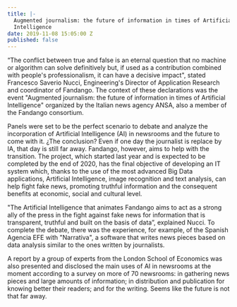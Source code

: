 ```yaml
---
title: |-
  Augmented journalism: the future of information in times of Artificial
  Intelligence
date: 2019-11-08 15:05:00 Z
published: false
---
```


“The conflict between true and false is an eternal question that no machine or algorithm can solve definitively but, if used as a contribution combined with people's professionalism, it can have a decisive impact", stated Francesco Saverio Nucci, Engineering's Director of Application Research and coordinator of Fandango. The context of these declarations was the event "Augmented journalism: the future of information in times of Artificial Intelligence" organized by the Italian news agency ANSA, also  a member of the Fandango consortium.

Panels were set to be the perfect scenario to debate and analyze the incorporation of Artificial Intelligence (AI) in newsrooms and the future to come with it. ¿The conclusion? Even if one day the journalist is replace by IA, that day is still far away. Fandango, however, aims to help with the transition. The project, which started last year and is expected to be completed by the end of 2020, has the final objective of developing an IT system which, thanks to the use of the most advanced Big Data applications, Artificial Intelligence, image recognition and text analysis, can help fight fake news, promoting truthful information and the consequent benefits at economic, social and cultural level.

"The Artificial Intelligence that animates Fandango aims to act as a strong ally of the press in the fight against fake news for information that is transparent, truthful and built on the basis of data”, explained Nucci. To complete the debate, there was the experience, for example, of the Spanish Agencia EFE with "Narrativa", a software that writes news pieces based on data analysis similar to the ones written by journalists. 

A report by a group of experts from the London School of Economics was also presented and disclosed the 
main uses of AI in newsrooms at the moment according to a survey on more of 70 newsrooms: in gathering news pieces and large amounts of information; in distribution and publication for knowing better their readers; and for the writing. Seems like the future is not that far away.

